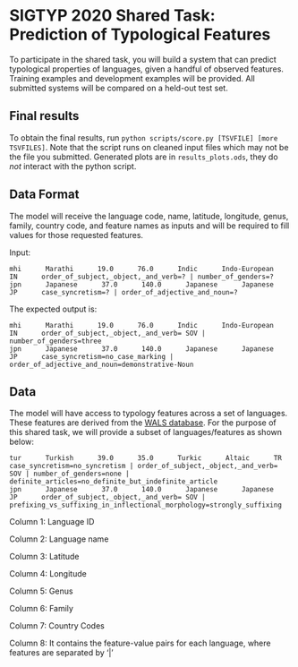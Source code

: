 # SIGTYP 2020 Shared Task: Prediction of Typological Features

To participate in the shared task, you will build a system that can predict typological properties of languages, given a handful of observed features. Training examples and development examples will be provided. All submitted systems will be compared on a held-out test set.

## Final results

To obtain the final results, run `python scripts/score.py [TSVFILE] [more TSVFILES]`. Note that the script runs on cleaned input files which may not be the file you submitted. Generated plots are in `results_plots.ods`, they do *not* interact with the python script.

## Data Format

The model will receive the language code, name, latitude, longitude, genus, family, country code, and feature names as inputs and will be required to fill values for those requested features.

Input:
```
mhi      Marathi      19.0      76.0      Indic      Indo-European      IN      order_of_subject,_object,_and_verb=? | number_of_genders=?
jpn      Japanese      37.0      140.0      Japanese      Japanese      JP      case_syncretism=? | order_of_adjective_and_noun=?
```

The expected output is:
```
mhi      Marathi      19.0      76.0      Indic      Indo-European      IN      order_of_subject,_object,_and_verb= SOV | number_of_genders=three
jpn      Japanese      37.0      140.0      Japanese      Japanese      JP      case_syncretism=no_case_marking | order_of_adjective_and_noun=demonstrative-Noun
```
## Data

The model will have access to typology features across a set of languages. These features are derived from the [WALS database](https://wals.info/). For the purpose of this shared task, we will provide a subset of languages/features as shown below:
```
tur      Turkish      39.0      35.0      Turkic      Altaic      TR      case_syncretism=no_syncretism | order_of_subject,_object,_and_verb= SOV | number_of_genders=none | definite_articles=no_definite_but_indefinite_article
jpn      Japanese      37.0      140.0      Japanese      Japanese      JP      order_of_subject,_object,_and_verb= SOV | prefixing_vs_suffixing_in_inflectional_morphology=strongly_suffixing
```
Column 1: Language ID

Column 2: Language name

Column 3: Latitude

Column 4: Longitude

Column 5: Genus

Column 6: Family

Column 7: Country Codes

Column 8: It contains the feature-value pairs for each language, where features are separated by ‘|’
